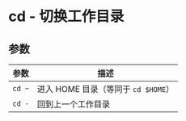 # cd - 切换工作目录

## 参数

| 参数 | 描述 |
| --- | --- |
| `cd ~` | 进入 HOME 目录（等同于 `cd $HOME`） |
| `cd -` | 回到上一个工作目录 |
